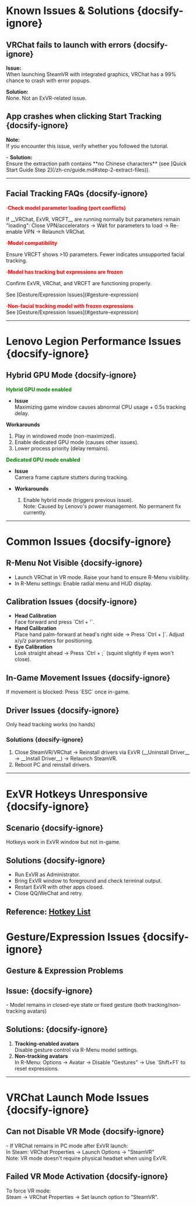 # Known Issues & Solutions {docsify-ignore}

## VRChat fails to launch with errors {docsify-ignore}
<div class="question-box">
   <p>
   <b>Issue:</b><br>
   When launching SteamVR with integrated graphics, VRChat has a 99% chance to crash with error popups.  
   </p>
   <p>
   <b>Solution:</b>  <br>
   None. Not an ExVR-related issue.
   </p> 
</div>

## App crashes when clicking Start Tracking {docsify-ignore}
<div class="question-box">
  <p>
  <b>Note:</b>  <br>
  If you encounter this issue, verify whether you followed the tutorial.  
  </p>
  <p>
- <b>Solution:</b>  <br>
  Ensure the extraction path contains **no Chinese characters** (see [Quick Start Guide Step 2](/zh-cn/guide.md#step-2-extract-files)).
  </p>
</div>

---  
## Facial Tracking FAQs {docsify-ignore}
<div class="question-box">
   <b style="color: red;">·Check model parameter loading (port conflicts)</b><br>
   <p>
   If __VRChat, ExVR, VRCFT__ are running normally but parameters remain "loading": Close VPN/accelerators → Wait for parameters to load → Re-enable VPN → Relaunch VRChat.</p>
   <b style="color: red;">·Model compatibility</b><br>
   <p>
   Ensure VRCFT shows >10 parameters. Fewer indicates unsupported facial tracking.</p>
   <b style="color: red;">·Model has tracking but expressions are frozen</b><br>
         <p>
   Confirm ExVR, VRChat, and VRCFT are functioning properly.<br> 
   </p>
   <p>
   See [Gesture/Expression Issues](#gesture-expression)
   </p>
   <b style="color: red;">·Non-facial tracking model with frozen expressions</b><br>
   See [Gesture/Expression Issues](#gesture-expression)
</div>

---  
# Lenovo Legion Performance Issues {docsify-ignore}
## Hybrid GPU Mode {docsify-ignore}
<div class="question-box">
<b style="color: green;">Hybrid GPU mode enabled</b>

- **Issue**  
  Maximizing game window causes abnormal CPU usage + 0.5s tracking delay.  

 **Workarounds**  
  1. Play in windowed mode (non-maximized).  
  2. Enable dedicated GPU mode (causes other issues).  
  3. Lower process priority (delay remains).
</div>
<div class="question-box">
<b style="color: green;">Dedicated GPU mode enabled</b>

- **Issue**  
  Camera frame capture stutters during tracking.  

- **Workarounds**  
  1. Enable hybrid mode (triggers previous issue).  
  Note: Caused by Lenovo's power management. No permanent fix currently.
</div>

---  
# Common Issues {docsify-ignore}
## R-Menu Not Visible {docsify-ignore}
<div class="question-box">
<ul>
 <li>Launch VRChat in VR mode. Raise your hand to ensure R-Menu visibility.</li>
 <li>In R-Menu settings: Enable radial menu and HUD display.</li>
 </ul>
</div>

## Calibration Issues {docsify-ignore}
<div class="question-box">
<ul>
<li>
 <b>Head Calibration</b><br>  
   Face forward and press `Ctrl + '`.
</li>
<li><b>Hand Calibration</b><br>  
   Place hand palm-forward at head's right side → Press `Ctrl + ]`. Adjust x/y/z parameters for positioning.
</li>
<li><b>Eye Calibration</b><br> 
   Look straight ahead → Press `Ctrl + ;` (squint slightly if eyes won't close). 
   </li>
</div>

## In-Game Movement Issues {docsify-ignore}
<div class="question-box">
If movement is blocked: Press `ESC` once in-game.
</div>

## Driver Issues {docsify-ignore}
<div class="question-box">
Only head tracking works (no hands)
</div>

### Solutions {docsify-ignore}
<div class="question-box">
<ol>
<li>
   Close SteamVR/VRChat → Reinstall drivers via ExVR (__Uninstall Driver__ → __Install Driver__) → Relaunch SteamVR.
   </li>
   <li>
   Reboot PC and reinstall drivers.
   </li>
</ol>
</div>

---  
# ExVR Hotkeys Unresponsive {docsify-ignore}
## Scenario {docsify-ignore}
<div class="question-box">
Hotkeys work in ExVR window but not in-game.
</div>

## Solutions {docsify-ignore}
<div class="question-box">
<ul>
<li>Run ExVR as Administrator.  </li>
<li>Bring ExVR window to foreground and check terminal output.</li>  
<li> Restart ExVR with other apps closed. </li>   
<li> Close QQ/WeChat and retry. </li>  
</ul>
</div>

Reference: [Hotkey List](/en/hotkey.md#Keybind-Settings)
---  
# Gesture/Expression Issues {docsify-ignore}

<h2 id="gesture-expression">Gesture & Expression Problems</h2>

## Issue: {docsify-ignore}
<div class="question-box">
 - Model remains in closed-eye state or fixed gesture (both tracking/non-tracking avatars)
 </div>

## Solutions: {docsify-ignore}
<div class="question-box">
<ol>
<li><b>Tracking-enabled avatars</b><br>Disable gesture control via R-Menu model settings.</li>
<li><b>Non-tracking avatars</b><br>In R-Menu: Options → Avatar → Disable "Gestures" → Use `Shift+F1` to reset expressions.</li>
 </ol>
 </div>

---  
# VRChat Launch Mode Issues {docsify-ignore}

## Can not Disable VR Mode {docsify-ignore}
<div class="question-box">
- If VRChat remains in PC mode after ExVR launch:<br>
In Steam: VRChat Properties → Launch Options → "SteamVR"<br>
Note: VR mode doesn't require physical headset when using ExVR.
</div>

## Failed VR Mode Activation {docsify-ignore}
<div class="question-box">
To force VR mode:<br>
Steam → VRChat Properties → Set launch option to "SteamVR".
</div>
